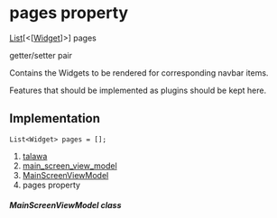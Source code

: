 
<div>

# pages property

</div>


[List](https://api.flutter.dev/flutter/dart-core/List-class.html)[\<[[Widget](https://api.flutter.dev/flutter/widgets/Widget-class.html)]\>]
pages


getter/setter pair




Contains the Widgets to be rendered for corresponding navbar items.

Features that should be implemented as plugins should be kept here.



## Implementation

``` language-dart
List<Widget> pages = [];
```







1.  [talawa](../../index.md)
2.  [main_screen_view_model](../../view_model_main_screen_view_model/)
3.  [MainScreenViewModel](../../view_model_main_screen_view_model/MainScreenViewModel-class.md)
4.  pages property

##### MainScreenViewModel class







